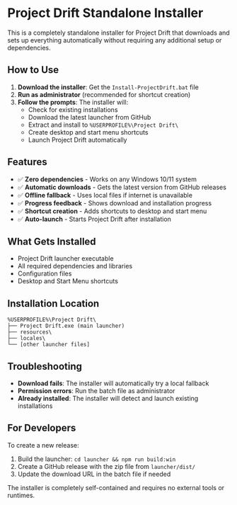 # Project Drift Standalone Installer

This is a completely standalone installer for Project Drift that downloads and sets up everything automatically without requiring any additional setup or dependencies.

## How to Use

1. **Download the installer**: Get the `Install-ProjectDrift.bat` file
2. **Run as administrator** (recommended for shortcut creation)
3. **Follow the prompts**: The installer will:
   - Check for existing installations
   - Download the latest launcher from GitHub
   - Extract and install to `%USERPROFILE%\Project Drift\`
   - Create desktop and start menu shortcuts
   - Launch Project Drift automatically

## Features

- ✅ **Zero dependencies** - Works on any Windows 10/11 system
- ✅ **Automatic downloads** - Gets the latest version from GitHub releases
- ✅ **Offline fallback** - Uses local files if internet is unavailable
- ✅ **Progress feedback** - Shows download and installation progress
- ✅ **Shortcut creation** - Adds shortcuts to desktop and start menu
- ✅ **Auto-launch** - Starts Project Drift after installation

## What Gets Installed

- Project Drift launcher executable
- All required dependencies and libraries
- Configuration files
- Desktop and Start Menu shortcuts

## Installation Location

```
%USERPROFILE%\Project Drift\
├── Project Drift.exe (main launcher)
├── resources\
├── locales\
└── [other launcher files]
```

## Troubleshooting

- **Download fails**: The installer will automatically try a local fallback
- **Permission errors**: Run the batch file as administrator
- **Already installed**: The installer will detect and launch existing installations

## For Developers

To create a new release:

1. Build the launcher: `cd launcher && npm run build:win`
2. Create a GitHub release with the zip file from `launcher/dist/`
3. Update the download URL in the batch file if needed

The installer is completely self-contained and requires no external tools or runtimes.